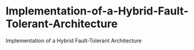 # Implementation-of-a-Hybrid-Fault-Tolerant-Architecture
Implementation of a Hybrid Fault-Tolerant Architecture
